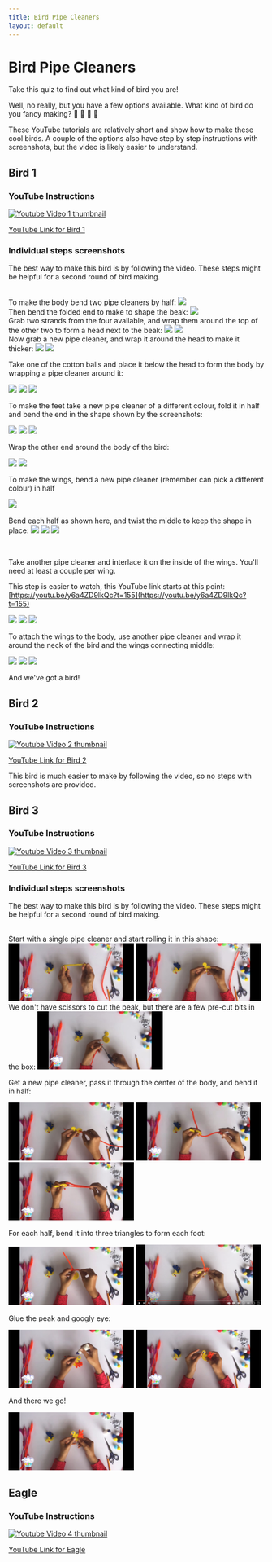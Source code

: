 ```yaml
---
title: Bird Pipe Cleaners
layout: default
---
```


# Bird Pipe Cleaners

Take this quiz to find out what kind of bird you are!

Well, no really, but you have a few options available.
What kind of bird do you fancy making? 🦜 🦉 🐥  🦅

These YouTube tutorials are relatively short and show how to make
these cool birds. A couple of the options also have step by step
instructions with screenshots, but the video is likely easier to understand.

## Bird 1

### YouTube Instructions

[![Youtube Video 1 thumbnail](img/youtube1.jpg)](https://www.youtube.com/watch?v=y6a4ZD9lkQc)

[YouTube Link for Bird 1](https://www.youtube.com/watch?v=y6a4ZD9lkQc)

### Individual steps screenshots

The best way to make this bird is by following the video. These steps might
be helpful for a second round of bird making.

<br>
To make the body bend two pipe cleaners by half:

<img src="/microbit-bird-activity/img/youtube1/1.jpg" width="49%">

<br>
Then bend the folded end to make to shape the beak:

<img src="/microbit-bird-activity/img/youtube1/2.jpg" width="49%">

<br>
Grab two strands from the four available, and wrap them around the top of
the other two to form a head next to the beak:

<img src="/microbit-bird-activity/img/youtube1/3.jpg" width="49%">
<img src="/microbit-bird-activity/img/youtube1/4.jpg" width="49%">

<br>
Now grab a new pipe cleaner, and wrap it around the head to make it thicker:

<img src="/microbit-bird-activity/img/youtube1/5.jpg" width="49%">
<img src="/microbit-bird-activity/img/youtube1/6.jpg" width="49%">

<br>

Take one of the cotton balls and place it below the head to form the body by
wrapping a pipe cleaner around it:

<img src="/microbit-bird-activity/img/youtube1/7.jpg" width="49%">
<img src="/microbit-bird-activity/img/youtube1/8.jpg" width="49%">
<img src="/microbit-bird-activity/img/youtube1/9.jpg" width="49%">

<br>

To make the feet take a new pipe cleaner of a different colour,
fold it in half and bend the end in the shape shown by the screenshots:

<img src="/microbit-bird-activity/img/youtube1/10.jpg" width="49%">
<img src="/microbit-bird-activity/img/youtube1/11.jpg" width="49%">
<img src="/microbit-bird-activity/img/youtube1/11-5.png" width="49%">

<br>

Wrap the other end around the body of the bird:

<img src="/microbit-bird-activity/img/youtube1/12.jpg" width="49%">
<img src="/microbit-bird-activity/img/youtube1/13.jpg" width="49%">

<br>

To make the wings, bend a new pipe cleaner (remember can pick a different
colour) in half

<img src="/microbit-bird-activity/img/youtube1/14.jpg" width="49%">

<br>

Bend each half as shown here, and twist the middle to keep the shape in place:
<img src="/microbit-bird-activity/img/youtube1/14-0.png" width="49%">
<img src="/microbit-bird-activity/img/youtube1/15.jpg" width="49%">
<img src="/microbit-bird-activity/img/youtube1/16.jpg" width="49%">

<br>

Take another pipe cleaner and interlace it on the inside of the wings.
You'll need at least a couple per wing.

This step is easier to watch, this YouTube link starts at this point:
[https://youtu.be/y6a4ZD9lkQc?t=155](https://youtu.be/y6a4ZD9lkQc?t=155)

<img src="/microbit-bird-activity/img/youtube1/17.jpg" width="49%">
<img src="/microbit-bird-activity/img/youtube1/18.jpg" width="49%">
<img src="/microbit-bird-activity/img/youtube1/19.jpg" width="49%">

<br>

To attach the wings to the body, use another pipe cleaner and wrap it around
the neck of the bird and the wings connecting middle:

<img src="/microbit-bird-activity/img/youtube1/20.jpg" width="49%">
<img src="/microbit-bird-activity/img/youtube1/21.jpg" width="49%">
<img src="/microbit-bird-activity/img/youtube1/22.jpg" width="49%">

And we've got a bird!


## Bird 2

### YouTube Instructions

[![Youtube Video 2 thumbnail](img/youtube2.jpg)](https://www.youtube.com/watch?v=Q7O9CJpYKZA)

[YouTube Link for Bird 2](https://www.youtube.com/watch?v=Q7O9CJpYKZA)

This bird is much easier to make by following the video, so no steps with
screenshots are provided.

## Bird 3

### YouTube Instructions

[![Youtube Video 3 thumbnail](img/youtube3.jpg)](https://www.youtube.com/watch?v=FDVOGPHk06A)

[YouTube Link for Bird 3](https://www.youtube.com/watch?v=FDVOGPHk06A)

### Individual steps screenshots

The best way to make this bird is by following the video. These steps might
be helpful for a second round of bird making.

<br>
Start with a single pipe cleaner and start rolling it in this shape:

<img src="img/youtube3/1.jpg" width="49%">
<img src="img/youtube3/2.jpg" width="49%">

<br>
We don't have scissors to cut the peak, but there are a few pre-cut bits in
the box:
<img src="img/youtube3/3.jpg" width="49%">

<br>

Get a new pipe cleaner, pass it through the center of the body,
and bend it in half:

<img src="img/youtube3/4.jpg" width="49%">
<img src="img/youtube3/5.jpg" width="49%">
<img src="img/youtube3/6.jpg" width="49%">

<br>

For each half, bend it into three triangles to form each foot:

<img src="img/youtube3/8.jpg" width="49%">
<img src="img/youtube3/10-5.png" width="49%">

<br>

Glue the peak and googly eye:

<img src="img/youtube3/11.jpg" width="49%">
<img src="img/youtube3/12.jpg" width="49%">

<br>

And there we go!

<img src="img/youtube3/13.jpg" width="49%">


## Eagle

### YouTube Instructions

[![Youtube Video 4 thumbnail](img/youtube4.jpg)](https://www.youtube.com/watch?v=-4h4fns9pOA)

[YouTube Link for Eagle](https://www.youtube.com/watch?v=-4h4fns9pOA)

